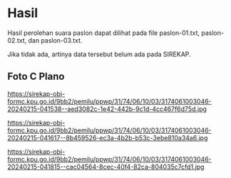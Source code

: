 # Hasil

Hasil perolehan suara paslon dapat dilihat pada file paslon-01.txt, paslon-02.txt, dan paslon-03.txt.

Jika tidak ada, artinya data tersebut belum ada pada SIREKAP.

## Foto C Plano

https://sirekap-obj-formc.kpu.go.id/9bb2/pemilu/ppwp/31/74/06/10/03/3174061003046-20240215-041538--aed3082c-1e42-442b-9c1d-4cc467f6d75d.jpg

https://sirekap-obj-formc.kpu.go.id/9bb2/pemilu/ppwp/31/74/06/10/03/3174061003046-20240215-041617--8b459526-ec3a-4b2b-b53c-3ebe810a34a6.jpg

https://sirekap-obj-formc.kpu.go.id/9bb2/pemilu/ppwp/31/74/06/10/03/3174061003046-20240215-041815--cac04564-8cec-40f4-82ca-804035c7cfd1.jpg

